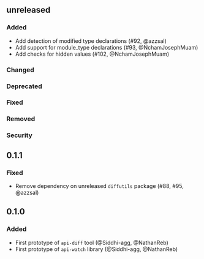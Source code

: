 ## unreleased

### Added

- Add detection of modified type declarations
(#92, @azzsal) 
- Add support for module_type declarations (#93, @NchamJosephMuam)
- Add checks for hidden values (#102, @NchamJosephMuam)

### Changed

### Deprecated

### Fixed

### Removed

### Security

## 0.1.1

### Fixed

- Remove dependency on unreleased `diffutils` package
  (#88, #95, @azzsal)

## 0.1.0

### Added

- First prototype of `api-diff` tool (@Siddhi-agg, @NathanReb)
- First prototype of `api-watch` library (@Siddhi-agg, @NathanReb)
